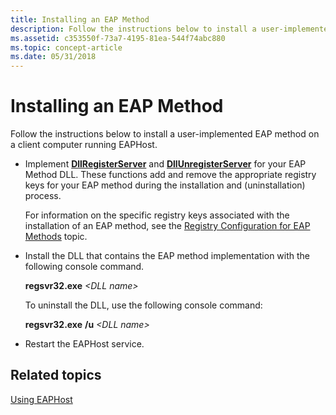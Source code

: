 ```yaml
---
title: Installing an EAP Method
description: Follow the instructions below to install a user-implemented EAP method on a client computer running EAPHost.
ms.assetid: c353550f-73a7-4195-81ea-544f74abc880
ms.topic: concept-article
ms.date: 05/31/2018
---
```


# Installing an EAP Method

Follow the instructions below to install a user-implemented EAP method on a client computer running EAPHost.

-   Implement [**DllRegisterServer**](/windows/win32/api/olectl/nf-olectl-dllregisterserver) and [**DllUnregisterServer**](/windows/win32/api/olectl/nf-olectl-dllunregisterserver) for your EAP Method DLL. These functions add and remove the appropriate registry keys for your EAP method during the installation and (uninstallation) process.

    For information on the specific registry keys associated with the installation of an EAP method, see the [Registry Configuration for EAP Methods](registry-keys-for-eap-methods.md) topic.

-   Install the DLL that contains the EAP method implementation with the following console command.

    **regsvr32.exe** *&lt;DLL name&gt;*

    To uninstall the DLL, use the following console command:

    **regsvr32.exe** **/u** *&lt;DLL name&gt;*

-   Restart the EAPHost service.

## Related topics

<dl> <dt>

[Using EAPHost](using-eap-host.md)
</dt> </dl>

 

 
